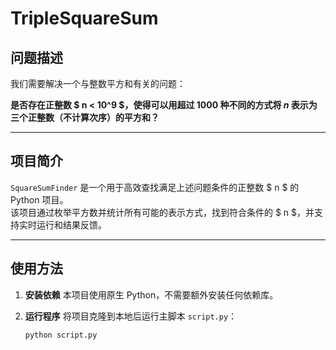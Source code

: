 # TripleSquareSum

## 问题描述

我们需要解决一个与整数平方和有关的问题：

**是否存在正整数 $ n < 10^9 $，使得可以用超过 1000 种不同的方式将 $n$ 表示为三个正整数（不计算次序）的平方和？**

---

## 项目简介

`SquareSumFinder` 是一个用于高效查找满足上述问题条件的正整数 $ n $ 的 Python 项目。  
该项目通过枚举平方数并统计所有可能的表示方式，找到符合条件的 $ n $，并支持实时运行和结果反馈。

---

## 使用方法

1. **安装依赖**
   本项目使用原生 Python，不需要额外安装任何依赖库。

2. **运行程序**
   将项目克隆到本地后运行主脚本 `script.py`：
   ```bash
   python script.py
